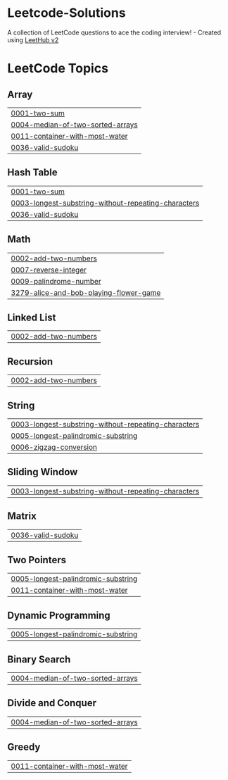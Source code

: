# Leetcode-Solutions
A collection of LeetCode questions to ace the coding interview! - Created using [LeetHub v2](https://github.com/arunbhardwaj/LeetHub-2.0)

<!---LeetCode Topics Start-->
# LeetCode Topics
## Array
|  |
| ------- |
| [0001-two-sum](https://github.com/Raja-Rajeshwaran/Leetcode-Solutions/tree/master/0001-two-sum) |
| [0004-median-of-two-sorted-arrays](https://github.com/Raja-Rajeshwaran/Leetcode-Solutions/tree/master/0004-median-of-two-sorted-arrays) |
| [0011-container-with-most-water](https://github.com/Raja-Rajeshwaran/Leetcode-Solutions/tree/master/0011-container-with-most-water) |
| [0036-valid-sudoku](https://github.com/Raja-Rajeshwaran/Leetcode-Solutions/tree/master/0036-valid-sudoku) |
## Hash Table
|  |
| ------- |
| [0001-two-sum](https://github.com/Raja-Rajeshwaran/Leetcode-Solutions/tree/master/0001-two-sum) |
| [0003-longest-substring-without-repeating-characters](https://github.com/Raja-Rajeshwaran/Leetcode-Solutions/tree/master/0003-longest-substring-without-repeating-characters) |
| [0036-valid-sudoku](https://github.com/Raja-Rajeshwaran/Leetcode-Solutions/tree/master/0036-valid-sudoku) |
## Math
|  |
| ------- |
| [0002-add-two-numbers](https://github.com/Raja-Rajeshwaran/Leetcode-Solutions/tree/master/0002-add-two-numbers) |
| [0007-reverse-integer](https://github.com/Raja-Rajeshwaran/Leetcode-Solutions/tree/master/0007-reverse-integer) |
| [0009-palindrome-number](https://github.com/Raja-Rajeshwaran/Leetcode-Solutions/tree/master/0009-palindrome-number) |
| [3279-alice-and-bob-playing-flower-game](https://github.com/Raja-Rajeshwaran/Leetcode-Solutions/tree/master/3279-alice-and-bob-playing-flower-game) |
## Linked List
|  |
| ------- |
| [0002-add-two-numbers](https://github.com/Raja-Rajeshwaran/Leetcode-Solutions/tree/master/0002-add-two-numbers) |
## Recursion
|  |
| ------- |
| [0002-add-two-numbers](https://github.com/Raja-Rajeshwaran/Leetcode-Solutions/tree/master/0002-add-two-numbers) |
## String
|  |
| ------- |
| [0003-longest-substring-without-repeating-characters](https://github.com/Raja-Rajeshwaran/Leetcode-Solutions/tree/master/0003-longest-substring-without-repeating-characters) |
| [0005-longest-palindromic-substring](https://github.com/Raja-Rajeshwaran/Leetcode-Solutions/tree/master/0005-longest-palindromic-substring) |
| [0006-zigzag-conversion](https://github.com/Raja-Rajeshwaran/Leetcode-Solutions/tree/master/0006-zigzag-conversion) |
## Sliding Window
|  |
| ------- |
| [0003-longest-substring-without-repeating-characters](https://github.com/Raja-Rajeshwaran/Leetcode-Solutions/tree/master/0003-longest-substring-without-repeating-characters) |
## Matrix
|  |
| ------- |
| [0036-valid-sudoku](https://github.com/Raja-Rajeshwaran/Leetcode-Solutions/tree/master/0036-valid-sudoku) |
## Two Pointers
|  |
| ------- |
| [0005-longest-palindromic-substring](https://github.com/Raja-Rajeshwaran/Leetcode-Solutions/tree/master/0005-longest-palindromic-substring) |
| [0011-container-with-most-water](https://github.com/Raja-Rajeshwaran/Leetcode-Solutions/tree/master/0011-container-with-most-water) |
## Dynamic Programming
|  |
| ------- |
| [0005-longest-palindromic-substring](https://github.com/Raja-Rajeshwaran/Leetcode-Solutions/tree/master/0005-longest-palindromic-substring) |
## Binary Search
|  |
| ------- |
| [0004-median-of-two-sorted-arrays](https://github.com/Raja-Rajeshwaran/Leetcode-Solutions/tree/master/0004-median-of-two-sorted-arrays) |
## Divide and Conquer
|  |
| ------- |
| [0004-median-of-two-sorted-arrays](https://github.com/Raja-Rajeshwaran/Leetcode-Solutions/tree/master/0004-median-of-two-sorted-arrays) |
## Greedy
|  |
| ------- |
| [0011-container-with-most-water](https://github.com/Raja-Rajeshwaran/Leetcode-Solutions/tree/master/0011-container-with-most-water) |
<!---LeetCode Topics End-->